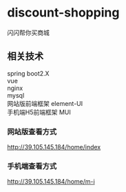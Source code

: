 # discount-shopping
闪闪帮你买商城

## 相关技术
spring boot2.X <br>
vue <br>
nginx <br>
mysql <br>
网站版前端框架 element-UI<br>
手机端H5前端框架 MUI <br>
### 网站版查看方式
http://39.105.145.184/home/index
### 手机端查看方式
http://39.105.145.184/home/m-i
